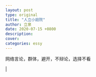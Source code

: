 ```yaml
---
layout: post
type: original
title: "人立小庭院"
author: 立泉
date: 2020-07-15 +0800
description: 
cover: 
categories: essy
---
```


网络言论，群体，避开，不辩论，选择不看

| 